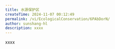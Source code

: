 ```yaml
---
title: 水源保护区
createTime: 2024-11-07 00:12:49
permalink: /vi/EcologicalConservation/6PAbDorN/
author: sunshang-hl
description: xxxx
---
```


xxxx